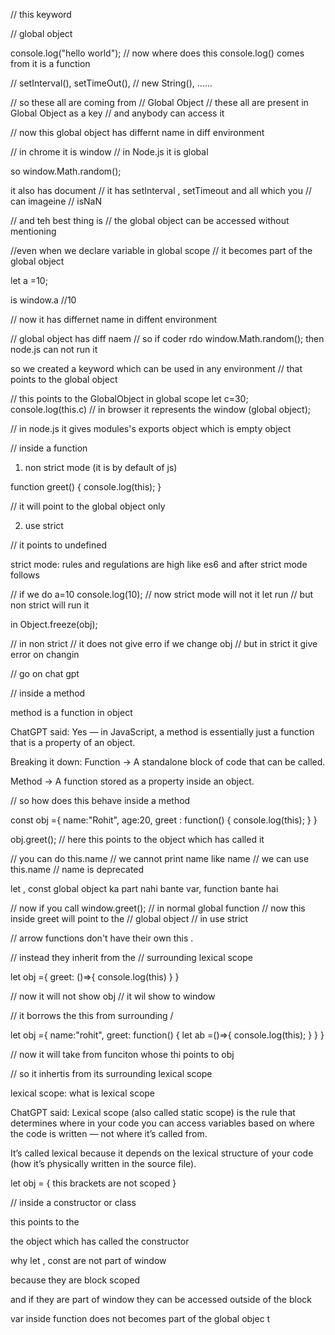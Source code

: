 
// this keyword 


// global object 


console.log("hello world"); 
// now where does this console.log() comes 
 from it is a function 


// setInterval(), setTimeOut(), 
// new String(), ......

// so these all are coming from 
// Global Object 
// these all are present in Global Object as a key 
// and anybody can access it 


// now this global object has differnt name in diff environment 

// in chrome it is window
// in Node.js it is global

so window.Math.random();

it also has document 
// it has setInterval , setTimeout and all which you 
// can imageine 
// isNaN


// and teh best thing is 
// the global object can be accessed without mentioning 

//even when we declare variable in global scope 
// it becomes part of the global object 

let a =10; 

is 
window.a 
//10




// now it has differnet name in diffent environment 

// global object has diff naem 
// 
so if coder rdo window.Math.random();
then node.js can not run it 

so we created a keyword 
which can be used in any environment 
// that points to the global object




// this points to the GlobalObject 
in global scope 
let c=30;
console.log(this.c)
// in browser it represents the window (global object);



// in node.js it gives modules's exports object which is empty object 



// inside a function 

1. non strict mode 
(it is by default of js)

function greet()
{
    console.log(this);
}

// it will point to the global object only 

2. use strict 

// it points to undefined 

strict mode: rules and regulations are high 
like es6 and after strict mode follows 

// if we do
a=10
console.log(10); 
// now strict mode will not it let run 
// but non strict will run it 

in Object.freeze(obj); 

// in non strict 
// it does not give erro if we change obj 
// but in strict it give error on changin 

// go on chat gpt 



// inside a method 

method is a function in object 


ChatGPT said:
Yes — in JavaScript, a method is essentially just a function that is a property of an object.

Breaking it down:
Function → A standalone block of code that can be called.

Method → A function stored as a property inside an object.

// so how does this behave inside a method 


const obj ={
    name:"Rohit", 
    age:20,
    greet : function()
    {
        console.log(this);
    }
}

obj.greet(); 
// here this points to the object which has called it 

// you can do this.name
// we cannot print name like name
// we can use this.name 
// name is deprecated



let , const global object ka part nahi bante 
var, function bante hai



// now if you call 
window.greet(); 
// in normal global function 
// now this inside greet will point to the 
// global object 
// in use strict 









// arrow functions don't have their own this .

// instead they inherit from the 
// surrounding lexical scope 

let obj ={
     greet: ()=>{
        console.log(this)
     }
}

// now it will not show obj 
// it wil show to window 


// it borrows the this from surrounding 
/

let obj ={
    name:"rohit", 
    greet: function()
    {
        let ab =()=>{
             console.log(this);
        }
    }
}

// now it will take from funciton whose thi points to obj 

// so it inhertis from its surrounding lexical scope 

lexical scope: 
what is lexical scope


ChatGPT said:
Lexical scope (also called static scope) is the rule that determines where in your code you can access variables based on where the code is written — not where it’s called from.

It’s called lexical because it depends on the lexical structure of your code (how it’s physically written in the source file).


let obj = {
    this brackets are not scoped 
}




// inside a constructor or class


this points to the 

the object which has called the constructor 



why let , const are not part of window 

because they are block scoped 

and if they are part of window they can be accessed outside of the block 

var inside function does not becomes part of the global objec t



